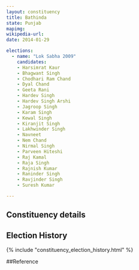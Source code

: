 ```yaml
---
layout: constituency
title: Bathinda
state: Punjab
mapimg: 
wikipedia-url: 
date: 2014-01-29

elections: 
  - name: "Lok Sabha 2009"
    candidates: 
    - Harsimrat Kaur 
    - Bhagwant Singh 
    - Chodhari Ram Chand 
    - Dyal Chand 
    - Geeta Rani 
    - Hardev Singh 
    - Hardev Singh Arshi 
    - Jagroop Singh 
    - Karam Singh 
    - Kewal Singh 
    - Kiranjit Singh 
    - Lakhwinder Singh 
    - Navneet 
    - Nem Chand 
    - Nirmal Singh 
    - Parveen Hiteshi 
    - Raj Kamal 
    - Raja Singh 
    - Rajnish Kumar 
    - Raninder Singh 
    - Ravjinder Singh 
    - Suresh Kumar 

---
```

## Constituency details


## Election History
{% include "constituency_election_history.html" %}

##Reference
